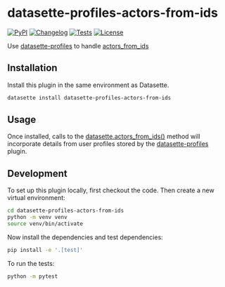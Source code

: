# datasette-profiles-actors-from-ids

[![PyPI](https://img.shields.io/pypi/v/datasette-profiles-actors-from-ids.svg)](https://pypi.org/project/datasette-profiles-actors-from-ids/)
[![Changelog](https://img.shields.io/github/v/release/datasette/datasette-profiles-actors-from-ids?include_prereleases&label=changelog)](https://github.com/datasette/datasette-profiles-actors-from-ids/releases)
[![Tests](https://github.com/datasette/datasette-profiles-actors-from-ids/actions/workflows/test.yml/badge.svg)](https://github.com/datasette/datasette-profiles-actors-from-ids/actions/workflows/test.yml)
[![License](https://img.shields.io/badge/license-Apache%202.0-blue.svg)](https://github.com/datasette/datasette-profiles-actors-from-ids/blob/main/LICENSE)

Use [datasette-profiles](https://github.com/datasette/datasette-profiles) to handle [actors_from_ids](https://docs.datasette.io/en/latest/plugin_hooks.html#actors-from-ids-datasette-actor-ids)

## Installation

Install this plugin in the same environment as Datasette.
```bash
datasette install datasette-profiles-actors-from-ids
```
## Usage

Once installed, calls to the [datasette.actors_from_ids()](https://docs.datasette.io/en/latest/internals.html#datasette-actors-from-ids) method will incorporate details from user profiles stored by the [datasette-profiles](https://github.com/datasette/datasette-profiles) plugin.

## Development

To set up this plugin locally, first checkout the code. Then create a new virtual environment:
```bash
cd datasette-profiles-actors-from-ids
python -m venv venv
source venv/bin/activate
```
Now install the dependencies and test dependencies:
```bash
pip install -e '.[test]'
```
To run the tests:
```bash
python -m pytest
```
